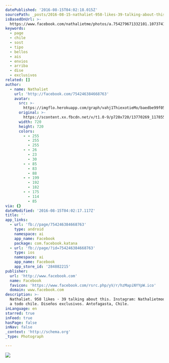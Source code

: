 ```yaml
---
datePublished: '2016-08-15T04:02:18.015Z'
sourcePath: _posts/2016-08-15-nathaliet-958-likes-39-talking-about-this-instagram-nat.md
isBasedOnUrl: >-
  https://www.facebook.com/nathalietme/photos/a.754279671332101.1073741827.754246384668763/1178553818904682/?type=3&theater
keywords:
  - page
  - chile
  - sost
  - tipo
  - bellos
  - ais
  - envios
  - arriba
  - dise
  - exclusivos
related: []
author:
  - name: Nathaliet
    url: 'http://facebook.com/754246384668763'
    avatar:
      src: >-
        https://imgflo.herokuapp.com/graph/vahj1ThiexotieMo/baedbe99f05af193329022ff176beab3/noop.jpg?input=https%3A%2F%2Fscontent.xx.fbcdn.net%2Fv%2Ft1.0-9%2Fp720x720%2F13770269_1178553818904682_7177733468427003187_n.jpg%3Foh%3Daecf58d3e98e2db28458d170ea482193%26oe%3D585023CA
      original: >-
        https://scontent.xx.fbcdn.net/v/t1.0-9/p720x720/13770269_1178553818904682_7177733468427003187_n.jpg?oh=aecf58d3e98e2db28458d170ea482193&oe=585023CA
      width: 720
      height: 720
      colors:
        - - 255
          - 255
          - 255
        - - 26
          - 23
          - 30
        - - 85
          - 83
          - 88
        - - 199
          - 192
          - 182
        - - 175
          - 114
          - 85
via: {}
dateModified: '2016-08-15T04:02:17.117Z'
title: ''
app_links:
  - url: 'fb://page/754246384668763'
    type: android
    namespace: ai
    app_name: Facebook
    package: com.facebook.katana
  - url: 'fb://page/?id=754246384668763'
    type: ios
    namespace: ai
    app_name: Facebook
    app_store_id: '284882215'
publisher:
  url: 'http://www.facebook.com'
  name: Facebook
  favicon: 'https://www.facebook.com/rsrc.php/yV/r/hzMapiNYYpW.ico'
  domain: www.facebook.com
description: >-
  Nathaliet. 958 likes · 39 talking about this. Instagram: Nathalietmoda Envios
  a todo chile. Diseños exclusivos. Antofagasta, Chile.
inLanguage: en
starred: true
inFeed: true
hasPage: false
inNav: false
_context: 'http://schema.org'
_type: Photograph

---
```

![](https://imgflo.herokuapp.com/graph/vahj1ThiexotieMo/baedbe99f05af193329022ff176beab3/noop.jpg?input=https%3A%2F%2Fscontent.xx.fbcdn.net%2Fv%2Ft1.0-9%2Fp720x720%2F13770269_1178553818904682_7177733468427003187_n.jpg%3Foh%3Daecf58d3e98e2db28458d170ea482193%26oe%3D585023CA)